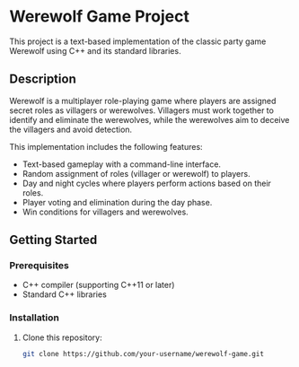 # Werewolf Game Project

This project is a text-based implementation of the classic party game Werewolf using C++ and its standard libraries.

## Description

Werewolf is a multiplayer role-playing game where players are assigned secret roles as villagers or werewolves. Villagers must work together to identify and eliminate the werewolves, while the werewolves aim to deceive the villagers and avoid detection.

This implementation includes the following features:
- Text-based gameplay with a command-line interface.
- Random assignment of roles (villager or werewolf) to players.
- Day and night cycles where players perform actions based on their roles.
- Player voting and elimination during the day phase.
- Win conditions for villagers and werewolves.

## Getting Started

### Prerequisites

- C++ compiler (supporting C++11 or later)
- Standard C++ libraries

### Installation

1. Clone this repository:
   ```bash
   git clone https://github.com/your-username/werewolf-game.git

